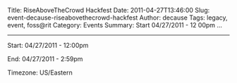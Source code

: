 Title: RiseAboveTheCrowd Hackfest
Date: 2011-04-27T13:46:00
Slug: event-decause-riseabovethecrowd-hackfest
Author: decause
Tags: legacy, event, foss@rit
Category: Events
Summary: Start  04/27/2011 - 12 00pm ... 

---
Start: 04/27/2011 - 12:00pm

End: 04/27/2011 - 2:59pm

Timezone: US/Eastern

